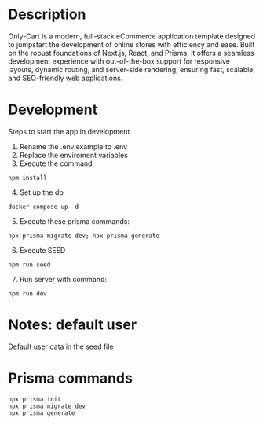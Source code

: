 # Description

Only-Cart is a modern, full-stack eCommerce application template designed to jumpstart the development of online stores with efficiency and ease. Built on the robust foundations of Next.js, React, and Prisma, it offers a seamless development experience with out-of-the-box support for responsive layouts, dynamic routing, and server-side rendering, ensuring fast, scalable, and SEO-friendly web applications.

# Development

Steps to start the app in development

1. Rename the .env.example to .env
2. Replace the enviroment variables
3. Execute the command:

```
npm install
```

4. Set up the db

```
docker-compose up -d
```

5. Execute these prisma commands:

```
npx prisma migrate dev; npx prisma generate
```

6. Execute SEED

```
npm run seed
```

7. Run server with command:

```
npm run dev
```

# Notes: default user

Default user data in the seed file

# Prisma commands

```
npx prisma init
npx prisma migrate dev
npx prisma generate
```
